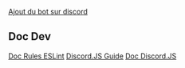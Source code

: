 
[Ajout du bot sur discord](https://discord.com/oauth2/authorize?client_id=744525122530181203&permissions=8&integration_type=0&scope=applications.commands+bot)

## Doc Dev
[Doc Rules ESLint](https://eslint.org/docs/latest/rules/)
[Discord.JS Guide](https://discordjs.guide/)
[Doc Discord.JS](https://discord.js.org/docs/packages/discord.js/14.17.3)
